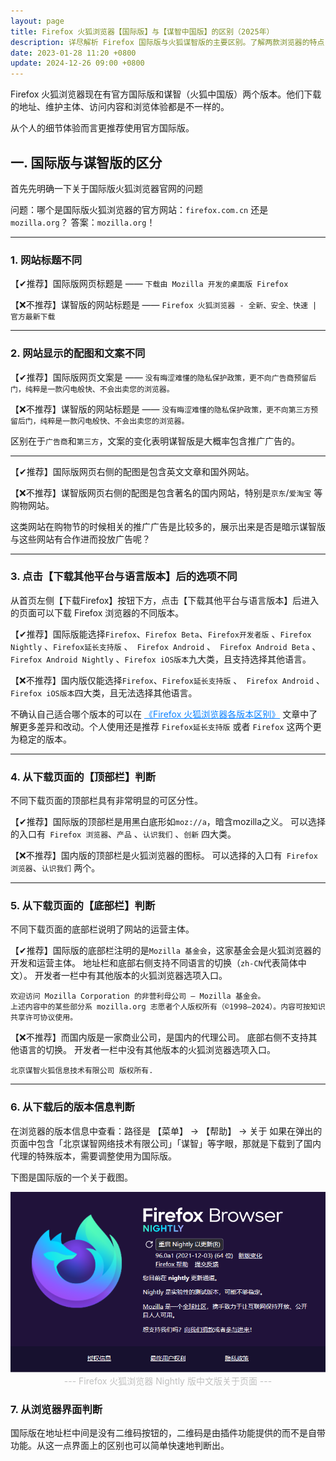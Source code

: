 ```yaml
---
layout: page
title: Firefox 火狐浏览器【国际版】与【谋智中国版】的区别（2025年）
description: 详尽解析 Firefox 国际版与火狐谋智版的主要区别。了解两款浏览器的特点，帮助您做出更明智的选择。
date: 2023-01-28 11:20 +0800
update: 2024-12-26 09:00 +0800
---
```


Firefox 火狐浏览器现在有官方国际版和谋智（火狐中国版）两个版本。他们下载的地址、维护主体、访问内容和浏览体验都是不一样的。

从个人的细节体验而言更推荐使用官方国际版。

## 一. 国际版与谋智版的区分

首先先明确一下关于国际版火狐浏览器官网的问题

问题：哪个是国际版火狐浏览器的官方网站：```firefox.com.cn``` 还是 ```mozilla.org```？
答案：```mozilla.org```！

------

### 1. 网站标题不同

【✔推荐】国际版网页标题是 —— ```下载由 Mozilla 开发的桌面版 Firefox```

【❌不推荐】谋智版的网站标题是 —— ```Firefox 火狐浏览器 - 全新、安全、快速 | 官方最新下载```

------

### 2. 网站显示的配图和文案不同

【✔推荐】国际版网页文案是 —— ```没有晦涩难懂的隐私保护政策，更不向广告商预留后门，纯粹是一款闪电般快、不会出卖您的浏览器。```

【❌不推荐】谋智版的网站标题是 —— ```没有晦涩难懂的隐私保护政策，更不向第三方预留后门，纯粹是一款闪电般快、不会出卖您的浏览器。```

区别在于```广告商```和```第三方```，文案的变化表明谋智版是大概率包含推广广告的。

------

【✔推荐】国际版网页右侧的配图是包含英文文章和国外网站。

【❌不推荐】谋智版网页右侧的配图是包含著名的国内网站，特别是```京东```/```爱淘宝``` 等购物网站。

这类网站在购物节的时候相关的推广广告是比较多的，展示出来是否是暗示谋智版与这些网站有合作进而投放广告呢？

------

### 3. 点击【下载其他平台与语言版本】后的选项不同

从首页左侧【下载Firefox】按钮下方，点击【下载其他平台与语言版本】后进入的页面可以下载 Firefox 浏览器的不同版本。

【✔推荐】国际版能选择```Firefox```、```Firefox Beta```、```Firefox开发者版``` 、```Firefox Nightly``` 、```Firefox延长支持版``` 、``` Firefox Android``` 、``` Firefox Android Beta``` 、``` Firefox Android Nightly``` 、```Firefox iOS版本```九大类，且支持选择其他语言。

【❌不推荐】国内版仅能选择```Firefox```、```Firefox延长支持版``` 、``` Firefox Android``` 、```Firefox iOS版本```四大类，且无法选择其他语言。  

不确认自己适合哪个版本的可以在 <a href="/special/firefox/version/" style="color: #0c82ff;" target="_blank"> 《Firefox 火狐浏览器各版本区别》</a> 文章中了解更多差异和改动。个人使用还是推荐 ``` Firefox延长支持版 ``` 或者 ``` Firefox ``` 这两个更为稳定的版本。

------

### 4. 从下载页面的【顶部栏】判断

不同下载页面的顶部栏具有非常明显的可区分性。

【✔推荐】国际版的顶部栏是用黑白底形如```moz://a```，暗含mozilla之义。
可以选择的入口有``` Firefox 浏览器```、``` 产品 ``` 、``` 认识我们 ``` 、``` 创新 ```  四大类。

【❌不推荐】国内版的顶部栏是火狐浏览器的图标。
可以选择的入口有``` Firefox 浏览器```、``` 认识我们 ``` 两个。

------

### 5. 从下载页面的【底部栏】判断

不同下载页面的底部栏说明了网站的运营主体。

【✔推荐】国际版的底部栏注明的是```Mozilla 基金会```，这家基金会是火狐浏览器的开发和运营主体。
地址栏和底部右侧支持不同语言的切换（```zh-CN```代表简体中文）。
开发者一栏中有其他版本的火狐浏览器选项入口。

```
欢迎访问 Mozilla Corporation 的非营利母公司 — Mozilla 基金会。
上述内容中的某些部分系 mozilla.org 志愿者个人版权所有（©1998–2024）。内容可按知识共享许可协议使用。 
```

【❌不推荐】而国内版是一家商业公司，是国内的代理公司。
底部右侧不支持其他语言的切换。
开发者一栏中没有其他版本的火狐浏览器选项入口。

```
北京谋智火狐信息技术有限公司 版权所有.
```

------

### 6. 从下载后的版本信息判断

在浏览器的版本信息中查看：路径是 【菜单】 -> 【帮助】 -> 关于 如果在弹出的页面中包含「北京谋智网络技术有限公司」「谋智」等字眼，那就是下载到了国内代理的特殊版本，需要调整使用为国际版。

下图是国际版的一个关于截图。

<img src="/img/special/firefox/firefox-nightly-about.png" style="width:auto;height:auto;max-width:100%;max-height:100%;" alt="Firefox 火狐浏览器 Nightly 版关于页面">

<center><font color="#bfbfbf"> --- Firefox 火狐浏览器 Nightly 版中文版关于页面 --- </font></center>

### 7. 从浏览器界面判断

国际版在地址栏中间是没有二维码按钮的，二维码是由插件功能提供的而不是自带功能。从这一点界面上的区别也可以简单快速地判断出。